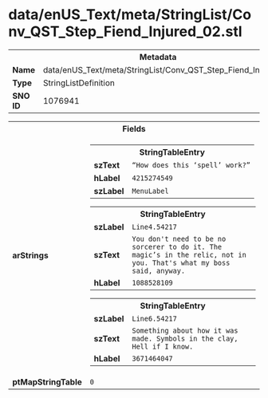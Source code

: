 <h1>data/enUS_Text/meta/StringList/Conv_QST_Step_Fiend_Injured_02.stl</h1><table><tr><th colspan="100%">Metadata</th></tr><tr><td><b>Name</b></td><td>data/enUS_Text/meta/StringList/Conv_QST_Step_Fiend_Injured_02.stl</td></tr><tr><td><b>Type</b></td><td>StringListDefinition</td></tr><tr><td><b>SNO ID</b></td><td>1076941</td></tr></table>

<table><tr><th colspan="100%">Fields</th></tr><tr><td><b>arStrings</b></td><td><table><tr><th colspan="100%">StringTableEntry</th></tr><tr><td><b>szText</b></td><td><code>“How does this ‘spell’ work?”</code></td></tr><tr><td><b>hLabel</b></td><td><code>4215274549</code></td></tr><tr><td><b>szLabel</b></td><td><code>MenuLabel</code></td></tr></table>


<table><tr><th colspan="100%">StringTableEntry</th></tr><tr><td><b>szLabel</b></td><td><code>Line4.54217</code></td></tr><tr><td><b>szText</b></td><td><code>You don't need to be no sorcerer to do it. The magic’s in the relic, not in you. That's what my boss said, anyway.</code></td></tr><tr><td><b>hLabel</b></td><td><code>1088528109</code></td></tr></table>


<table><tr><th colspan="100%">StringTableEntry</th></tr><tr><td><b>szLabel</b></td><td><code>Line6.54217</code></td></tr><tr><td><b>szText</b></td><td><code>Something about how it was made. Symbols in the clay, Hell if I know.</code></td></tr><tr><td><b>hLabel</b></td><td><code>3671464047</code></td></tr></table>


</td></tr><tr><td><b>ptMapStringTable</b></td><td><code>0</code></td></tr></table>

